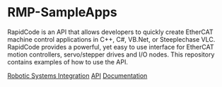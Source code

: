 # RMP-SampleApps
RapidCode is an API that allows developers to quickly create EtherCAT machine control applications in C++, C#, VB.Net, or Steeplechase VLC. 
RapidCode provides a powerful, yet easy to use interface for EtherCAT motion controllers, servo/stepper drives and I/O nodes. 
This repository contains examples of how to use the API.

[Robotic Systems Integration](https://roboticsys.com)
[API](https://rapidcode.roboticsys.com/)
[Documentation](https://docs.roboticsys.com/)